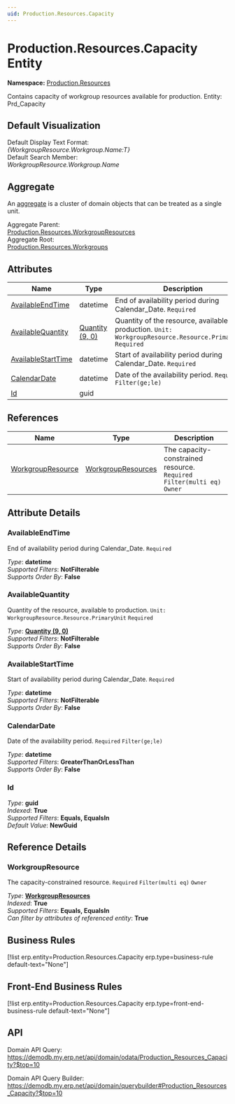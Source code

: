```yaml
---
uid: Production.Resources.Capacity
---
```

# Production.Resources.Capacity Entity

**Namespace:** [Production.Resources](Production.Resources.md)  

Contains capacity of workgroup resources available for production. Entity: Prd_Capacity

## Default Visualization
Default Display Text Format:  
_{WorkgroupResource.Workgroup.Name:T}_  
Default Search Member:  
_WorkgroupResource.Workgroup.Name_  

## Aggregate
An [aggregate](https://docs.erp.net/tech/advanced/concepts/aggregates.html) is a cluster of domain objects that can be treated as a single unit.  

Aggregate Parent:  
[Production.Resources.WorkgroupResources](Production.Resources.WorkgroupResources.md)  
Aggregate Root:  
[Production.Resources.Workgroups](Production.Resources.Workgroups.md)  

## Attributes

| Name | Type | Description |
| ---- | ---- | --- |
| [AvailableEndTime](Production.Resources.Capacity.md#availableendtime) | datetime | End of availability period during Calendar_Date. `Required` 
| [AvailableQuantity](Production.Resources.Capacity.md#availablequantity) | [Quantity (9, 0)](../data-types.md#quantity) | Quantity of the resource, available to production. `Unit: WorkgroupResource.Resource.PrimaryUnit` `Required` 
| [AvailableStartTime](Production.Resources.Capacity.md#availablestarttime) | datetime | Start of availability period during Calendar_Date. `Required` 
| [CalendarDate](Production.Resources.Capacity.md#calendardate) | datetime | Date of the availability period. `Required` `Filter(ge;le)` 
| [Id](Production.Resources.Capacity.md#id) | guid |  

## References

| Name | Type | Description |
| ---- | ---- | --- |
| [WorkgroupResource](Production.Resources.Capacity.md#workgroupresource) | [WorkgroupResources](Production.Resources.WorkgroupResources.md) | The capacity-constrained resource. `Required` `Filter(multi eq)` `Owner` |


## Attribute Details

### AvailableEndTime

End of availability period during Calendar_Date. `Required`

_Type_: **datetime**  
_Supported Filters_: **NotFilterable**  
_Supports Order By_: **False**  

### AvailableQuantity

Quantity of the resource, available to production. `Unit: WorkgroupResource.Resource.PrimaryUnit` `Required`

_Type_: **[Quantity (9, 0)](../data-types.md#quantity)**  
_Supported Filters_: **NotFilterable**  
_Supports Order By_: **False**  

### AvailableStartTime

Start of availability period during Calendar_Date. `Required`

_Type_: **datetime**  
_Supported Filters_: **NotFilterable**  
_Supports Order By_: **False**  

### CalendarDate

Date of the availability period. `Required` `Filter(ge;le)`

_Type_: **datetime**  
_Supported Filters_: **GreaterThanOrLessThan**  
_Supports Order By_: **False**  

### Id

_Type_: **guid**  
_Indexed_: **True**  
_Supported Filters_: **Equals, EqualsIn**  
_Default Value_: **NewGuid**  


## Reference Details

### WorkgroupResource

The capacity-constrained resource. `Required` `Filter(multi eq)` `Owner`

_Type_: **[WorkgroupResources](Production.Resources.WorkgroupResources.md)**  
_Indexed_: **True**  
_Supported Filters_: **Equals, EqualsIn**  
_Can filter by attributes of referenced entity_: **True**  



## Business Rules

[!list erp.entity=Production.Resources.Capacity erp.type=business-rule default-text="None"]

## Front-End Business Rules

[!list erp.entity=Production.Resources.Capacity erp.type=front-end-business-rule default-text="None"]

## API

Domain API Query:
<https://demodb.my.erp.net/api/domain/odata/Production_Resources_Capacity?$top=10>

Domain API Query Builder:
<https://demodb.my.erp.net/api/domain/querybuilder#Production_Resources_Capacity?$top=10>

